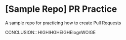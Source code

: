 # [Sample Repo] PR Practice
A sample repo for practicing how to create Pull Requests



CONCLUSION:: HIGHIHGHEIGHEIognWOIGE
